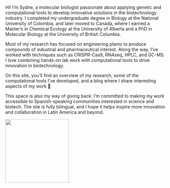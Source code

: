 Hi! I’m Sydne, a molecular biologist passionate about applying genetic
and computational tools to develop innovative solutions in the
biotechnology industry. I completed my undergraduate degree in Biology
at the National University of Colombia, and later moved to Canada, where
I earned a Master’s in Chemical Ecology at the University of Alberta and
a PhD in Molecular Biology at the University of British Columbia.

Most of my research has focused on engineering plants to produce
compounds of industrial and pharmaceutical interest. Along the way, I’ve
worked with techniques such as CRISPR-Cas9, RNAseq, HPLC, and GC-MS. I
love combining hands-on lab work with computational tools to drive
innovation in biotechnology.

On this site, you’ll find an overview of my research, some of the
computational tools I’ve developed, and a blog where I share interesting
aspects of my work 🌿

This space is also my way of giving back: I’m committed to making my
work accessible to Spanish-speaking communities interested in science
and biotech. The site is fully bilingual, and I hope it helps inspire
more innovation and collaboration in Latin America and beyond.

<img src="about.jpg" style="width: 200px; object-fit: cover;">
